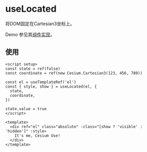 # useLocated

将DOM固定在Cartesian3坐标上。

Demo 参见其[组件实现](/zh/components/Located.md)。

## 使用

```vue
<script setup>
const state = ref(false)
const coordinate = ref(new Cesium.Cartesian3(123, 456, 789))

const el = useTemplateRef('el')
const { style, show } = useLocated(el, {
  state,
  coordinate,
})

state.value = true
</script>

<template>
  <div ref="el" class="absolute" :class="[show ? 'visible' : 'hidden']" :style>
    It's me, Cesium Use!
  </div>
</template>
```
